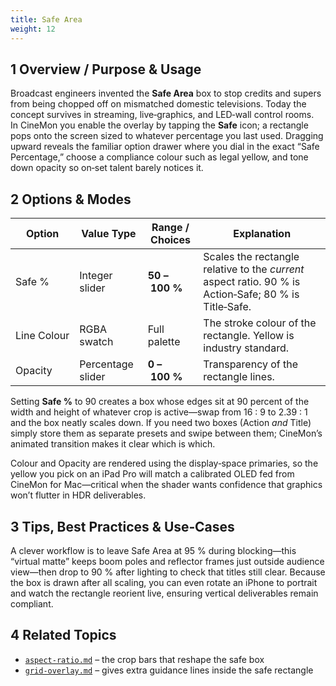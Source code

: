 ```yaml
---
title: Safe Area
weight: 12
---
```


## 1  Overview / Purpose & Usage
Broadcast engineers invented the **Safe Area** box to stop credits and supers from being chopped off on mismatched domestic televisions.  Today the concept survives in streaming, live‑graphics, and LED‑wall control rooms.  
In CineMon you enable the overlay by tapping the **Safe** icon; a rectangle pops onto the screen sized to whatever percentage you last used.  Dragging upward reveals the familiar option drawer where you dial in the exact “Safe Percentage,” choose a compliance colour such as legal yellow, and tone down opacity so on‑set talent barely notices it.

## 2  Options & Modes
| Option | Value Type | Range / Choices | Explanation |
|--------|-----------|-----------------|-------------|
| Safe % | Integer slider | **50 – 100 %** | Scales the rectangle relative to the *current* aspect ratio. 90 % is Action‑Safe; 80 % is Title‑Safe. |
| Line Colour | RGBA swatch | Full palette | The stroke colour of the rectangle. Yellow is industry standard. |
| Opacity | Percentage slider | **0 – 100 %** | Transparency of the rectangle lines. |

Setting **Safe %** to 90 creates a box whose edges sit at 90 percent of the width and height of whatever crop is active—swap from 16 : 9 to 2.39 : 1 and the box neatly scales down.  If you need two boxes (Action *and* Title) simply store them as separate presets and swipe between them; CineMon’s animated transition makes it clear which is which.

Colour and Opacity are rendered using the display‑space primaries, so the yellow you pick on an iPad Pro will match a calibrated OLED fed from CineMon for Mac—critical when the shader wants confidence that graphics won’t flutter in HDR deliverables.

## 3  Tips, Best Practices & Use‑Cases
A clever workflow is to leave Safe Area at 95 % during blocking—this “virtual matte” keeps boom poles and reflector frames just outside audience view—then drop to 90 % after lighting to check that titles still clear.  Because the box is drawn after all scaling, you can even rotate an iPhone to portrait and watch the rectangle reorient live, ensuring vertical deliverables remain compliant.

## 4  Related Topics
* [`aspect-ratio.md`](aspect-ratio.md) – the crop bars that reshape the safe box  
* [`grid-overlay.md`](grid-overlay.md) – gives extra guidance lines inside the safe rectangle
